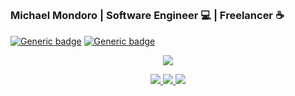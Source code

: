 ##

### Michael Mondoro | Software Engineer 💻 | Freelancer ☕

[![Generic badge](https://img.shields.io/badge/Linkedin--blue?logo=linkedin)](https://www.linkedin.com/in/michael-mondoro-8b7423151/)
[![Generic badge](https://img.shields.io/badge/Services--darkgreen?logo=fiverr)](https://www.fiverr.com/michael_mondoro)


<p align="center">
  <a href="https://www.github.com/michaelMondoro"><img src="http://github-profile-summary-cards.vercel.app/api/cards/profile-details?username=michaelMondoro&theme=tokyonight"></a>
  
</p>
  
<p float="left" align="center">
  <a href="https://www.github.com/michaelMondoro">
    <img src="http://github-profile-summary-cards.vercel.app/api/cards/stats?username=michaelMondoro&theme=tokyonight">
    <img src="http://github-profile-summary-cards.vercel.app/api/cards/repos-per-language?username=michaelMondoro&theme=tokyonight">
    <img src="https://github-readme-stats.vercel.app/api/top-langs?username=michaelMondoro&layout=compact&theme=tokyonight&hide_border=true"/>
  </a>
</p>

